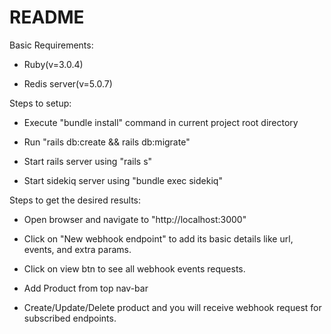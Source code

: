 # README

Basic Requirements:

* Ruby(v=3.0.4) 

* Redis server(v=5.0.7)


Steps to setup:

* Execute "bundle install" command in current project root directory

* Run "rails db:create && rails db:migrate"

* Start rails server using "rails s"

* Start sidekiq server using "bundle exec sidekiq"


Steps to get the desired results:


* Open browser and navigate to "http://localhost:3000"

* Click on "New webhook endpoint" to add its basic details like url, events, and extra params.
* Click on view btn to see all webhook events requests.

* Add Product from top nav-bar

* Create/Update/Delete product and you will receive webhook request for subscribed endpoints.
